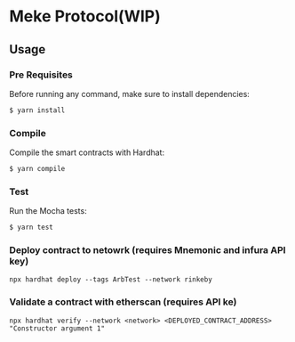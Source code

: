 # Meke Protocol(WIP)

## Usage

### Pre Requisites

Before running any command, make sure to install dependencies:

```sh
$ yarn install
```

### Compile

Compile the smart contracts with Hardhat:

```sh
$ yarn compile
```

### Test

Run the Mocha tests:

```sh
$ yarn test
```

### Deploy contract to netowrk (requires Mnemonic and infura API key)

```
npx hardhat deploy --tags ArbTest --network rinkeby
```

### Validate a contract with etherscan (requires API ke)

```
npx hardhat verify --network <network> <DEPLOYED_CONTRACT_ADDRESS> "Constructor argument 1"
```